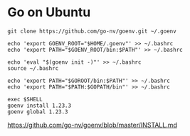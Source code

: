 # Go on Ubuntu

```shell
git clone https://github.com/go-nv/goenv.git ~/.goenv
```
```shell
echo 'export GOENV_ROOT="$HOME/.goenv"' >> ~/.bashrc
echo 'export PATH="$GOENV_ROOT/bin:$PATH"' >> ~/.bashrc
```
```shell
echo 'eval "$(goenv init -)"' >> ~/.bashrc
source ~/.bashrc
```
```shell
echo 'export PATH="$GOROOT/bin:$PATH"' >> ~/.bashrc
echo 'export PATH="$PATH:$GOPATH/bin"' >> ~/.bashrc
```
```shell
exec $SHELL
goenv install 1.23.3
goenv global 1.23.3
```


https://github.com/go-nv/goenv/blob/master/INSTALL.md
